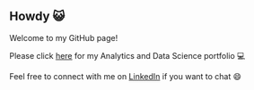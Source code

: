 ## Howdy 😺

<!--
**hobbeskocha/hobbeskocha** is a ✨ _special_ ✨ repository because its `README.md` (this file) appears on your GitHub profile.

Here are some ideas to get you started:

- 🔭 I’m currently working on ...
- 🌱 I’m currently learning ...
- 👯 I’m looking to collaborate on ...
- 🤔 I’m looking for help with ...
- 💬 Ask me about ...
- 📫 How to reach me: ...
- 😄 Pronouns: ...
- ⚡ Fun fact: ...
-->

Welcome to my GitHub page!

Please click [here](https://github.com/hobbeskocha/analytics-portfolio) for my Analytics and Data Science portfolio 💻

Feel free to connect with me on [LinkedIn](https://www.linkedin.com/in/ayush-yoshi-shrestha/) if you want to chat 😄